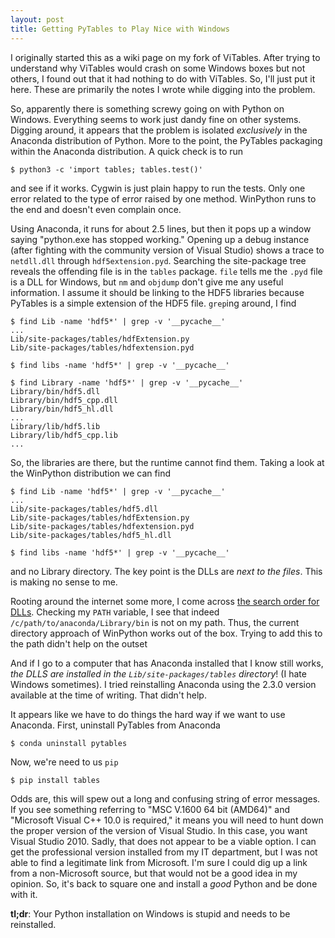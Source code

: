```yaml
---
layout: post
title: Getting PyTables to Play Nice with Windows
---
```


I originally started this as a wiki page on my fork of ViTables.  After
trying to understand why ViTables would crash on some Windows boxes but
not others, I found out that it had nothing to do with ViTables.  So,
I'll just put it here. These are primarily the notes I wrote while
digging into the problem.

So, apparently there is something screwy going on with Python on
Windows.  Everything seems to work just dandy fine on other systems.
Digging around, it appears that the problem is isolated _exclusively_ in
the Anaconda distribution of Python.  More to the point, the PyTables
packaging within the Anaconda distribution.  A quick check is to run

    $ python3 -c 'import tables; tables.test()'

and see if it works.  Cygwin is just plain happy to run the tests.  Only
one error related to the type of error raised by one method.  WinPython
runs to the end and doesn't even complain once.

Using Anaconda, it runs for about 2.5 lines, but then it pops up a
window saying "python.exe has stopped working."  Opening up a debug
instance (after fighting with the community version of Visual Studio)
shows a trace to `netdll.dll` through `hdf5extension.pyd`.  Searching
the site-package tree reveals the offending file is in the `tables`
package. `file` tells me the `.pyd` file is a DLL for Windows, but `nm`
and `objdump` don't give me any useful information.  I assume it should
be linking to the HDF5 libraries because PyTables is a simple extension
of the HDF5 file.  `grep`ing around, I find

    $ find Lib -name 'hdf5*' | grep -v '__pycache__'
    ...
    Lib/site-packages/tables/hdfExtension.py
    Lib/site-packages/tables/hdfextension.pyd

    $ find libs -name 'hdf5*' | grep -v '__pycache__'

    $ find Library -name 'hdf5*' | grep -v '__pycache__'
    Library/bin/hdf5.dll
    Library/bin/hdf5_cpp.dll
    Library/bin/hdf5_hl.dll
    ...
    Library/lib/hdf5.lib
    Library/lib/hdf5_cpp.lib
    ...

So, the libraries are there, but the runtime cannot find them.  Taking a
look at the WinPython distribution we can find

    $ find Lib -name 'hdf5*' | grep -v '__pycache__'
    ...
    Lib/site-packages/tables/hdf5.dll
    Lib/site-packages/tables/hdfExtension.py
    Lib/site-packages/tables/hdfextension.pyd
    Lib/site-packages/tables/hdf5_hl.dll

    $ find libs -name 'hdf5*' | grep -v '__pycache__'

and no Library directory.  The key point is the DLLs are _next to the
files_.  This is making no sense to me.

Rooting around the internet some more, I come across [the search order
for DLLs](https://msdn.microsoft.com/en-us/library/7d83bc18.aspx).
Checking my `PATH` variable, I see that indeed
`/c/path/to/anaconda/Library/bin` is not on my path.  Thus, the current
directory approach of WinPython works out of the box.  Trying to add
this to the path didn't help on the outset

And if I go to a computer that has Anaconda installed that I know still
works, _the DLLS are installed in the `Lib/site-packages/tables`
directory_!  (I hate Windows sometimes).  I tried reinstalling Anaconda
using the 2.3.0 version available at the time of writing.  That didn't
help.

It appears like we have to do things the hard way if we want to use
Anaconda.  First, uninstall PyTables from Anaconda

    $ conda uninstall pytables

Now, we're need to us `pip`

    $ pip install tables

Odds are, this will spew out a long and confusing string of error
messages.  If you see something referring to "MSC V.1600 64 bit (AMD64)"
and "Microsoft Visual C++ 10.0 is required," it means you will need to
hunt down the proper version of the version of Visual Studio.  In this
case, you want Visual Studio 2010.  Sadly, that does not appear to be a
viable option.  I can get the professional version installed from my IT
department, but I was not able to find a legitimate link from Microsoft.
I'm sure I could dig up a link from a non-Microsoft source, but that
would not be a good idea in my opinion.  So, it's back to square one and
install a _good_ Python and be done with it.

**tl;dr**: Your Python installation on Windows is stupid and needs to be
reinstalled.

